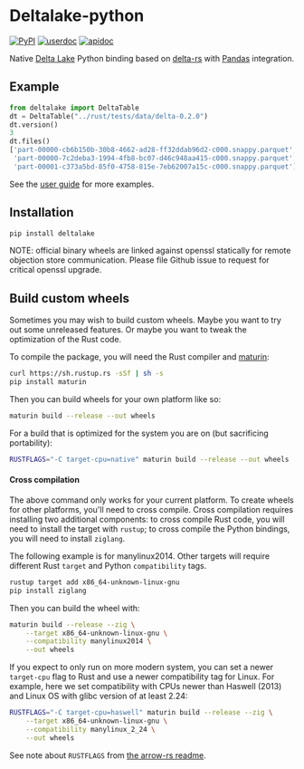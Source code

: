 # Deltalake-python

[![PyPI](https://img.shields.io/pypi/v/deltalake.svg?style=flat-square)](https://pypi.org/project/deltalake/)
[![userdoc](https://img.shields.io/badge/docs-user-blue)](https://delta-io.github.io/delta-rs/)
[![apidoc](https://img.shields.io/badge/docs-api-blue)](https://delta-io.github.io/delta-rs/api/delta_table/)

Native [Delta Lake](https://delta.io/) Python binding based on
[delta-rs](https://github.com/delta-io/delta-rs) with
[Pandas](https://pandas.pydata.org/) integration.


## Example

```python
from deltalake import DeltaTable
dt = DeltaTable("../rust/tests/data/delta-0.2.0")
dt.version()
3
dt.files()
['part-00000-cb6b150b-30b8-4662-ad28-ff32ddab96d2-c000.snappy.parquet',
 'part-00000-7c2deba3-1994-4fb8-bc07-d46c948aa415-c000.snappy.parquet',
 'part-00001-c373a5bd-85f0-4758-815e-7eb62007a15c-c000.snappy.parquet']
```

See the [user guide](https://delta-io.github.io/delta-rs/usage/installation/) for more examples.

## Installation

```bash
pip install deltalake
```

NOTE: official binary wheels are linked against openssl statically for remote 
objection store communication. Please file Github issue to request for critical
openssl upgrade.


## Build custom wheels

Sometimes you may wish to build custom wheels. Maybe you want to try out some
unreleased features. Or maybe you want to tweak the optimization of the Rust code.

To compile the package, you will need the Rust compiler and [maturin](https://github.com/PyO3/maturin):

```sh
curl https://sh.rustup.rs -sSf | sh -s
pip install maturin
```

Then you can build wheels for your own platform like so:

```sh
maturin build --release --out wheels
```

For a build that is optimized for the system you are on (but sacrificing portability):

```sh
RUSTFLAGS="-C target-cpu=native" maturin build --release --out wheels
```

#### Cross compilation

The above command only works for your current platform. To create wheels for other
platforms, you'll need to cross compile. Cross compilation requires installing
two additional components: to cross compile Rust code, you will need to install
the target with `rustup`; to cross compile the Python bindings, you will need
to install `ziglang`.

The following example is for manylinux2014. Other targets will require different
Rust `target` and Python `compatibility` tags.

```sh
rustup target add x86_64-unknown-linux-gnu
pip install ziglang
```

Then you can build the wheel with:

```sh
maturin build --release --zig \
    --target x86_64-unknown-linux-gnu \
    --compatibility manylinux2014 \
    --out wheels
```

If you expect to only run on more modern system, you can set a newer `target-cpu`
flag to Rust and use a newer compatibility tag for Linux. For example, here
we set compatibility with CPUs newer than Haswell (2013) and Linux OS with 
glibc version of at least 2.24:

```sh
RUSTFLAGS="-C target-cpu=haswell" maturin build --release --zig \
    --target x86_64-unknown-linux-gnu \
    --compatibility manylinux_2_24 \
    --out wheels
```

See note about `RUSTFLAGS` from [the arrow-rs readme](https://github.com/apache/arrow-rs/blob/master/arrow/README.md#performance-tips).
